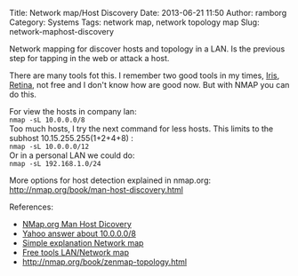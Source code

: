 Title: Network map/Host Discovery
Date: 2013-06-21 11:50
Author: ramborg
Category: Systems
Tags: network map, network topology map
Slug: network-maphost-discovery

Network mapping for discover hosts and topology in a LAN. Is the
previous step for tapping in the web or attack a host.

There are many tools fot this. I remember two good tools in my times,
[Iris][], [Retina,][] not free and I don't know how are good now. But
with NMAP you can do this.

For view the hosts in company lan:  
`nmap -sL 10.0.0.0/8`  
Too much hosts, I try the next command for less hosts. This limits to
the subhost 10.15.255.255(1+2+4+8) :  
`nmap -sL 10.0.0.0/12`  
Or in a personal LAN we could do:  
`nmap -sL 192.168.1.0/24`

More options for host detection explained in nmap.org:  
<http://nmap.org/book/man-host-discovery.html>

References:

-   [NMap.org Man Host Dicovery][]
-   [Yahoo answer about 10.0.0.0/8][]
-   [Simple explanation Network map][]
-   [Free tools LAN/Network map][]
-   <http://nmap.org/book/zenmap-topology.html>

  [Iris]: http://www.amtsoft.com/iris/index.htm
  [Retina,]: http://www.amtsoft.com/retina/index.htm
  [NMap.org Man Host Dicovery]: http://nmap.org/book/man-host-discovery.html
  [Yahoo answer about 10.0.0.0/8]: http://answers.yahoo.com/question/index?qid=20080529005535AAYjvo0
  [Simple explanation Network map]: http://windows.microsoft.com/en-us/windows7/why-are-computers-missing-from-the-network-map
  [Free tools LAN/Network map]: http://www.nonags.com/nonags/lan.html
